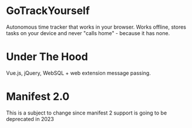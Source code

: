 # GoTrackYourself
Autonomous time tracker that works in your browser. Works offline, stores tasks on your device and never "calls home" - because it has none.

# Under The Hood
Vue.js, jQuery, WebSQL + web extension message passing.

# Manifest 2.0
This is a subject to change since manifest 2 support is going to be deprecated in 2023
